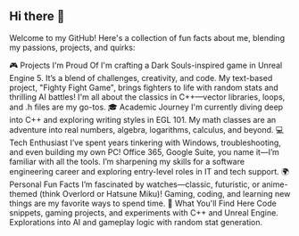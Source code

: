 ## Hi there 👋

Welcome to my GitHub! Here's a collection of fun facts about me, blending my passions, projects, and quirks:

🎮 Projects I'm Proud Of
I'm crafting a Dark Souls-inspired game in Unreal Engine 5. It’s a blend of challenges, creativity, and code.
My text-based project, "Fighty Fight Game", brings fighters to life with random stats and thrilling AI battles!
I'm all about the classics in C++—vector libraries, loops, and .h files are my go-tos.
🎓 Academic Journey
I'm currently diving deep into C++ and exploring writing styles in EGL 101.
My math classes are an adventure into real numbers, algebra, logarithms, calculus, and beyond.
💻 Tech Enthusiast
I’ve spent years tinkering with Windows, troubleshooting, and even building my own PC!
Office 365, Google Suite, you name it—I’m familiar with all the tools.
I’m sharpening my skills for a software engineering career and exploring entry-level roles in IT and tech support.
🌍 Personal Fun Facts
I’m fascinated by watches—classic, futuristic, or anime-themed (think Overlord or Hatsune Miku)!
Gaming, coding, and learning new things are my favorite ways to spend time.
🔧 What You'll Find Here
Code snippets, gaming projects, and experiments with C++ and Unreal Engine.
Explorations into AI and gameplay logic with random stat generation.
